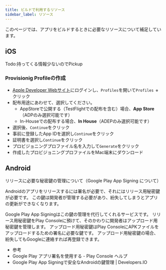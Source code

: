 ```yaml
---
title: ビルドで利用するリソース
sidebar_label: リソース
---
```


このページでは、アプリをビルドするときに必要なリソースについて補足しています。

## iOS

Todo:持ってくる情報少ないのでPickup

### Provisionig Profileの作成

  - [Apple Developer Webサイト](https://developer.apple.com/account/)にログインし、`Profiles`を開いて`Profiles ⊕`クリック
  - 配布用途にあわせて、選択してください。
    - AppStoreで公開する（TestFlightでの配布を含む）場合、**App Store**（ADPのみ選択可能です）
    - In-Houseでの配布する場合、**In House**（ADEPのみ選択可能です）
  - 選択後、`Continue`をクリック
  - 事前に登録したApp IDを選択し`Continue`をクリック
  - 証明書を選択し`Continue`をクリック
  - プロビジョニングプロファイル名を入力して`Generate`をクリック
  - 作成したプロビジョニングプロファイルをMac端末にダウンロード


## Android

リリースに必要な秘密鍵の管理について（Google Play App Signing について）

Androidのアプリをリリースするには署名が必要で、それにはリリース用秘密鍵が必要です。
この鍵は開発者が管理する必要があり、紛失してしまうとアプリの更新ができなくなります。

Google Play App Signingはこの鍵の管理を代行してくれるサービスです。
リリース用秘密鍵をPlay Consoleに預けて、そのかわりに開発者はアップロード用秘密鍵を管理します。
アップロード用秘密鍵はPlay ConsoleにAPKファイルをアップロードするための署名に必要な鍵です。
アップロード用秘密鍵の場合、紛失してもGoogleに連絡すれば再登録できます。


 - 参考
  - Google Play アプリ署名を使用する - Play Console ヘルプ
  - Google Play App Signingで安全なAndroidの鍵管理 | Developers.IO

